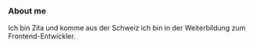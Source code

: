 ### About me
Ich bin Zita und komme aus der Schweiz ich bin in der Weiterbildung zum Frontend-Entwickler.
